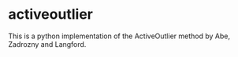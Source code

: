 # activeoutlier
This is a python implementation of the ActiveOutlier method by Abe, Zadrozny and Langford.

